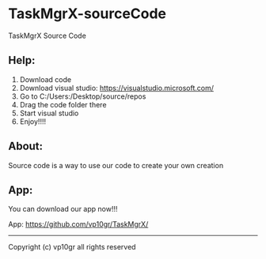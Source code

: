 # TaskMgrX-sourceCode
TaskMgrX Source Code

Help:
---------------------------------
1. Download code
2. Download visual studio: https://visualstudio.microsoft.com/
3. Go to C:/Users:/Desktop/source/repos
4. Drag the code folder there
5. Start visual studio
6. Enjoy!!!!

About:
---------------------------------
Source code is a way to use our code to create your own creation

App:
---------------------------------
You can download our app now!!!

App: https://github.com/vp10gr/TaskMgrX/

---------------------------------
Copyright (c) vp10gr all rights reserved
